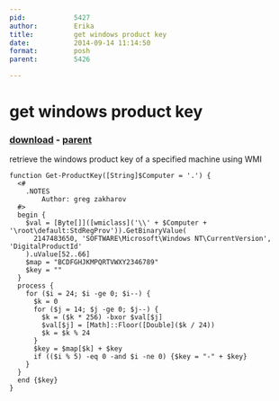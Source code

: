 ```yaml
---
pid:            5427
author:         Erika
title:          get windows product key
date:           2014-09-14 11:14:50
format:         posh
parent:         5426

---
```


# get windows product key

### [download](//scripts/5427.ps1) - [parent](//scripts/5426.md)

retrieve the windows product key of a specified machine using WMI

```posh
function Get-ProductKey([String]$Computer = '.') {
  <#
    .NOTES
        Author: greg zakharov
  #>
  begin {
    $val = [Byte[]]([wmiclass]('\\' + $Computer + '\root\default:StdRegProv')).GetBinaryValue(
      2147483650, 'SOFTWARE\Microsoft\Windows NT\CurrentVersion', 'DigitalProductId'
    ).uValue[52..66]
    $map = "BCDFGHJKMPQRTVWXY2346789"
    $key = ""
  }
  process {
    for ($i = 24; $i -ge 0; $i--) {
      $k = 0
      for ($j = 14; $j -ge 0; $j--) {
        $k = ($k * 256) -bxor $val[$j]
        $val[$j] = [Math]::Floor([Double]($k / 24))
        $k = $k % 24
      }
      $key = $map[$k] + $key
      if (($i % 5) -eq 0 -and $i -ne 0) {$key = "-" + $key}
    }
  }
  end {$key}
}
```
